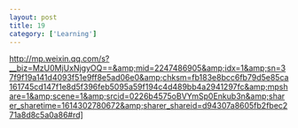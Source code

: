 ```yaml
---
layout: post
title: 19
category: ['Learning']
---
```


http://mp.weixin.qq.com/s?__biz=MzU0MjUxNjgyOQ==&amp;mid=2247486905&amp;idx=1&amp;sn=37f9f19a141d4093f51e9ff8e5ad06e0&amp;chksm=fb183e8bcc6fb79d5e85ca161745cd147f1e8d5f396feb5095a59f194c4d489bb4a2941297fc&amp;mpshare=1&amp;scene=1&amp;srcid=0226b4575oBVYmSp0Enkub3n&amp;sharer_sharetime=1614302780672&amp;sharer_shareid=d94307a8605fb2fbec271a8d8c5a0a86#rd]


